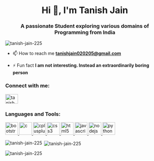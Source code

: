 
<h1 align="center">Hi 👋, I'm Tanish Jain</h1>
<h3 align="center">A passionate Student exploring various domains of Programming from India</h3>

<p align="left"> <img
        src="https://komarev.com/ghpvc/?username=tanish-jain-225&label=Profile%20views&color=0e75b6&style=flat"
        alt="tanish-jain-225" /> </p>

- 📫 How to reach me **tanishjain020205@gmail.com**

- ⚡ Fun fact **I am not interesting. Instead an extraordinarily boring person**

<h3 align="left">Connect with me:</h3>
<p align="left">
    <a href="https://instagram.com/tanish_jain_225" target="blank"><img align="center"
            src="https://cdn-icons-png.flaticon.com/128/2111/2111463.png" alt="tanish_jain_225" height="30"
            width="40" /></a>
</p>

<h3 align="left">Languages and Tools:</h3>
<p align="left"> <a href="https://getbootstrap.com" target="_blank" rel="noreferrer"> <img
            src="https://cdn-icons-png.flaticon.com/128/5968/5968672.png" alt="bootstrap" width="40" height="40" /> </a>
    <a href="https://www.cprogramming.com/" target="_blank" rel="noreferrer"> <img
            src="https://cdn-icons-png.flaticon.com/128/9969/9969496.png" alt="c" width="40" height="40" /> </a> <a
        href="https://www.w3schools.com/cpp/" target="_blank" rel="noreferrer"> <img
            src="https://cdn-icons-png.flaticon.com/128/74/74897.png" alt="cplusplus" width="40" height="40" /> </a> <a
        href="https://www.w3schools.com/css/" target="_blank" rel="noreferrer"> <img
            src="https://cdn-icons-png.flaticon.com/128/5968/5968242.png" alt="css3" width="40" height="40" /> </a> <a
        href="https://www.w3.org/html/" target="_blank" rel="noreferrer"> <img
            src="https://cdn-icons-png.flaticon.com/128/5968/5968267.png" alt="html5" width="40" height="40" /> </a> <a
        href="https://developer.mozilla.org/en-US/docs/Web/JavaScript" target="_blank" rel="noreferrer"> <img
            src="https://t3.ftcdn.net/jpg/02/49/94/34/240_F_249943490_P7KwlZJJuxfS3m85xPG6bkuAmFUhdiZs.jpg"
            alt="javascript" width="40" height="40" /> </a> <a href="https://nodejs.org" target="_blank"
        rel="noreferrer"> <img src="https://cdn-icons-png.flaticon.com/128/919/919825.png" alt="nodejs" width="40"
            height="40" /> </a> <a href="https://www.python.org" target="_blank" rel="noreferrer"> <img
            src="https://cdn-icons-png.flaticon.com/128/5968/5968350.png" alt="python" width="40" height="40" /> </a>
</p>

<p><img align="left"
        src="https://github-readme-stats.vercel.app/api/top-langs?username=tanish-jain-225&show_icons=true&locale=en&layout=compact"
        alt="tanish-jain-225" /></p>

<p>&nbsp;<img align="center"
        src="https://github-readme-stats.vercel.app/api?username=tanish-jain-225&show_icons=true&locale=en"
        alt="tanish-jain-225" /></p>

<p><img align="center" src="https://github-readme-streak-stats.herokuapp.com/?user=tanish-jain-225&"
        alt="tanish-jain-225" /></p>
